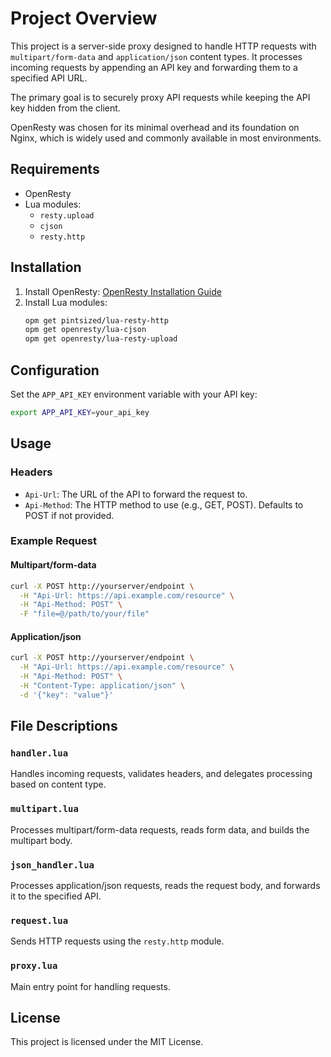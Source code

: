 # Project Overview

This project is a server-side proxy designed to handle HTTP requests with `multipart/form-data` and `application/json` content types. It processes incoming requests by appending an API key and forwarding them to a specified API URL.

The primary goal is to securely proxy API requests while keeping the API key hidden from the client.

OpenResty was chosen for its minimal overhead and its foundation on Nginx, which is widely used and commonly available in most environments.

## Requirements

- OpenResty
- Lua modules:
   - `resty.upload`
   - `cjson`
   - `resty.http`

## Installation

1. Install OpenResty: [OpenResty Installation Guide](https://openresty.org/en/installation.html)
2. Install Lua modules:
   ```sh
   opm get pintsized/lua-resty-http
   opm get openresty/lua-cjson
   opm get openresty/lua-resty-upload
   ```

## Configuration

Set the `APP_API_KEY` environment variable with your API key:
```sh
export APP_API_KEY=your_api_key
```

## Usage

### Headers

- `Api-Url`: The URL of the API to forward the request to.
- `Api-Method`: The HTTP method to use (e.g., GET, POST). Defaults to POST if not provided.

### Example Request

#### Multipart/form-data

```sh
curl -X POST http://yourserver/endpoint \
  -H "Api-Url: https://api.example.com/resource" \
  -H "Api-Method: POST" \
  -F "file=@/path/to/your/file"
```

#### Application/json

```sh
curl -X POST http://yourserver/endpoint \
  -H "Api-Url: https://api.example.com/resource" \
  -H "Api-Method: POST" \
  -H "Content-Type: application/json" \
  -d '{"key": "value"}'
```

## File Descriptions

### `handler.lua`

Handles incoming requests, validates headers, and delegates processing based on content type.

### `multipart.lua`

Processes multipart/form-data requests, reads form data, and builds the multipart body.

### `json_handler.lua`

Processes application/json requests, reads the request body, and forwards it to the specified API.

### `request.lua`

Sends HTTP requests using the `resty.http` module.

### `proxy.lua`

Main entry point for handling requests.

## License

This project is licensed under the MIT License.